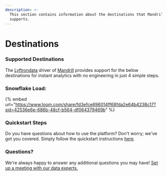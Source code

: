 ```yaml
---
description: >-
  This section contains information about the destinations that Mandrill
  supports.
---
```


# Destinations

### Supported Destinations

The [Lyftrondata](https://www.lyftrondata.com/) driver of [Mandrill](https://www.lyftrondata.com/integration/business-analytics/mandrill/) provides support for the below destinations for instant analytics with no engineering in just 4 simple steps.

### Snowflake Load:

{% embed url="https://www.loom.com/share/fd3efce696014ff68fda2e64b4238c17?sid=42536e6e-686b-48cf-b564-df064379469b" %}

### Quickstart Steps

Do you have questions about how to use the platform? Don't worry; we've got you covered. Simply follow the quickstart instructions [here](./).

### Questions? <a href="#questions" id="questions"></a>

We're always happy to answer any additional questions you may have! [Set up a meeting with our data experts.](https://www.lyftrondata.com/book-a-meeting/)

